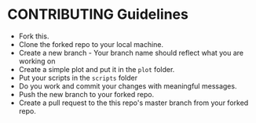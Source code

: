 # CONTRIBUTING Guidelines 

- Fork this.
- Clone the forked repo to your local machine.
- Create a new branch - Your branch name should reflect what you are working on
- Create a simple plot and put it in the `plot` folder.
- Put your scripts in the `scripts` folder
- Do you work and commit your changes with meaningful messages.
- Push the new branch to your forked repo.
- Create a pull request to the this repo's master branch from your forked repo.
